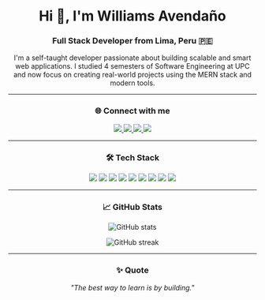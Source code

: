 <h1 align="center">Hi 👋, I'm Williams Avendaño</h1>
<h3 align="center">Full Stack Developer from Lima, Peru 🇵🇪</h3>

<p align="center">
I'm a self-taught developer passionate about building scalable and smart web applications.  
I studied 4 semesters of Software Engineering at UPC and now focus on creating real-world projects using the MERN stack and modern tools.
</p>

---

<h3 align="center">🌐 Connect with me</h3>

<p align="center">
  <a href="https://yourwebsite.com" target="_blank">
    <img src="https://img.shields.io/badge/-Website-E4405F?style=for-the-badge&logo=about.me&logoColor=white" />
  </a>
  <a href="https://www.linkedin.com/in/williamsavendano/" target="_blank">
    <img src="https://img.shields.io/badge/-LinkedIn-0A66C2?style=for-the-badge&logo=linkedin&logoColor=white" />
  </a>
  <a href="https://twitter.com/yourtwitter" target="_blank">
    <img src="https://img.shields.io/badge/-Twitter-1DA1F2?style=for-the-badge&logo=twitter&logoColor=white" />
  </a>
  <a href="https://instagram.com/yourinstagram" target="_blank">
    <img src="https://img.shields.io/badge/-Instagram-E1306C?style=for-the-badge&logo=instagram&logoColor=white" />
  </a>
</p>

---

<h3 align="center">🛠️ Tech Stack</h3>

<p align="center">
  <img src="https://img.shields.io/badge/JavaScript-F7DF1E?style=for-the-badge&logo=javascript&logoColor=black" />
  <img src="https://img.shields.io/badge/React-61DAFB?style=for-the-badge&logo=react&logoColor=black" />
  <img src="https://img.shields.io/badge/Redux-764ABC?style=for-the-badge&logo=redux&logoColor=white" />
  <img src="https://img.shields.io/badge/Node.js-339933?style=for-the-badge&logo=node.js&logoColor=white" />
  <img src="https://img.shields.io/badge/Express.js-000000?style=for-the-badge&logo=express&logoColor=white" />
  <img src="https://img.shields.io/badge/MongoDB-47A248?style=for-the-badge&logo=mongodb&logoColor=white" />
  <img src="https://img.shields.io/badge/Stripe-635bff?style=for-the-badge&logo=stripe&logoColor=white" />
  <img src="https://img.shields.io/badge/Figma-F24E1E?style=for-the-badge&logo=figma&logoColor=white" />
  <img src="https://img.shields.io/badge/Vercel-000000?style=for-the-badge&logo=vercel&logoColor=white" />
</p>

---

<h3 align="center">📈 GitHub Stats</h3>

<p align="center">
  <img src="https://github-readme-stats.vercel.app/api?username=williamsavendano&show_icons=true&theme=radical" alt="GitHub stats" />
</p>

<p align="center">
  <img src="https://github-readme-streak-stats.herokuapp.com/?user=williamsavendano&theme=radical" alt="GitHub streak" />
</p>

---

<h3 align="center">✨ Quote</h3>
<p align="center"><i>"The best way to learn is by building."</i></p>
